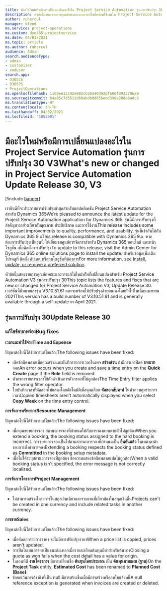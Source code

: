 ```yaml
---
title: มีอะไรใหม่หรือมีการเปลี่ยนแปลงอะไรใน Project Service Automation รุ่นการปรับปรุง 30 V3
description: หัวข้อนี้แสดงรายการคุณลักษณะและการแก้ไขที่พร้อมใช้งานใน Project Service Automation รุ่นการปรับปรุง 30 V3
author: ruhercul
manager: kfend
ms.service: project-operations
ms.custom: dyn365-projectservice
ms.date: 04/01/2021
ms.topic: article
ms.author: ruhercul
audience: Admin
search.audienceType:
- admin
- customizer
- enduser
search.app:
- D365CE
- D365PS
- ProjectOperations
ms.openlocfilehash: 1169ee13c42e982cb30a40d92df660f8933786a9
ms.sourcegitcommit: b4a05c7d5512d60abdb0d05bedd390e288e8adc9
ms.translationtype: HT
ms.contentlocale: th-TH
ms.lasthandoff: 04/02/2021
ms.locfileid: "5852901"
---
```

# <a name="whats-new-or-changed-in-project-service-automation-update-release-30-v3"></a><span data-ttu-id="bd28a-103">มีอะไรใหม่หรือมีการเปลี่ยนแปลงอะไรใน Project Service Automation รุ่นการปรับปรุง 30 V3</span><span class="sxs-lookup"><span data-stu-id="bd28a-103">What's new or changed in Project Service Automation Update Release 30, V3</span></span>

[!include [banner](../includes/psa-now-project-operations.md)]

<span data-ttu-id="bd28a-104">เรายินดีที่จะประกาศการปรับปรุงล่าสุดสำหรับแอปพลิเคชัน Project Service Automation สำหรับ Dynamics 365</span><span class="sxs-lookup"><span data-stu-id="bd28a-104">We’re pleased to announce the latest update for the Project Service Automation application for Dynamics 365.</span></span> <span data-ttu-id="bd28a-105">รุ่นนี้มีการปรับปรุงที่สำคัญบางอย่างเกี่ยวกับคุณภาพ ประสิทธิภาพ และการใช้งาน</span><span class="sxs-lookup"><span data-stu-id="bd28a-105">This release includes some important improvements to quality, performance, and usability.</span></span> <span data-ttu-id="bd28a-106">รุ่นนี้เข้ากันได้กับ Dynamics 365 9.x</span><span class="sxs-lookup"><span data-stu-id="bd28a-106">This release is compatible with Dynamics 365 9.x.</span></span> <span data-ttu-id="bd28a-107">หากต้องการปรับปรุงเป็นรุ่นนี้ ให้เยี่ยมชมศูนย์การจัดการสำหรับ Dynamics 365 ออนไลน์ และหน้าโซลูชัน เพื่อติดตั้งการปรับปรุง</span><span class="sxs-lookup"><span data-stu-id="bd28a-107">To update to this release, visit the Admin Center for Dynamics 365 online solutions page to install the update.</span></span> <span data-ttu-id="bd28a-108">สำหรับข้อมูลเพิ่มเติม โปรดดูที่ [ติดตั้ง อัปเดต หรือลบโซลูชันที่ต้องการ](https://docs.microsoft.com/power-platform/admin/install-remove-preferred-solution)</span><span class="sxs-lookup"><span data-stu-id="bd28a-108">For more information, see [Install, update, or remove a preferred solution](https://docs.microsoft.com/power-platform/admin/install-remove-preferred-solution).</span></span>

<span data-ttu-id="bd28a-109">หัวข้อนี้แสดงรายการคุณลักษณะและการแก้ไขใหม่หรือที่เปลี่ยนแปลงสำหรับ Project Service Automation V3 รุ่นการปรับปรุง 30</span><span class="sxs-lookup"><span data-stu-id="bd28a-109">This topic lists the features and fixes that are new or changed for Project Service Automation V3, Update Release 30.</span></span> <span data-ttu-id="bd28a-110">เวอร์ชันนี้มีหมายเลขรุ่น V3.10.51.61 และจะพร้อมให้ปรับปรุงด้วยตนเองโดยทั่วไปในเดือนเมษายน 2021</span><span class="sxs-lookup"><span data-stu-id="bd28a-110">This version has a build number of V3.10.51.61 and is generally available through a self-update in April 2021.</span></span>

## <a name="update-release-30"></a><span data-ttu-id="bd28a-111">รุ่นการปรับปรุง 30</span><span class="sxs-lookup"><span data-stu-id="bd28a-111">Update Release 30</span></span>

### <a name="bug-fixes"></a><span data-ttu-id="bd28a-112">แก้ไขข้อบกพร่อง</span><span class="sxs-lookup"><span data-stu-id="bd28a-112">Bug fixes</span></span>

<span data-ttu-id="bd28a-113">**เวลาและค่าใช้จ่าย**</span><span class="sxs-lookup"><span data-stu-id="bd28a-113">**Time and Expense**</span></span>

<span data-ttu-id="bd28a-114">ปัญหาต่อไปนี้ได้รับการแก้ไขแล้ว:</span><span class="sxs-lookup"><span data-stu-id="bd28a-114">The following issues have been fixed:</span></span>

- <span data-ttu-id="bd28a-115">เกิดข้อผิดพลาดเมื่อคุณสร้างและบันทึกรายการเวลาในเพจ **สร้างด่วน** ถ้ามีการเอาฟิลด์ **บทบาท** ออก</span><span class="sxs-lookup"><span data-stu-id="bd28a-115">An error occurs when you create and save a time entry on the **Quick Create** page if the **Role** field is removed.</span></span>
- <span data-ttu-id="bd28a-116">ตัวกรองรายการเวลาใช้ตัวดำเนินการตัวกรองที่ไม่ถูกต้อง</span><span class="sxs-lookup"><span data-stu-id="bd28a-116">The Time Entry filter applies the wrong filter operator.</span></span>
- <span data-ttu-id="bd28a-117">ใบบันทึกเวลาที่คัดลอกไม่แสดงโดยอัตโนมัติเมื่อคุณเลือก **คัดลอกสัปดาห์** ในตัวควบคุมรายการเวลา</span><span class="sxs-lookup"><span data-stu-id="bd28a-117">Copied timesheets aren't automatically displayed when you select **Copy Week** on the time entry control.</span></span>

<span data-ttu-id="bd28a-118">**การจัดการทรัพยากร**</span><span class="sxs-lookup"><span data-stu-id="bd28a-118">**Resource Management**</span></span>

<span data-ttu-id="bd28a-119">ปัญหาต่อไปนี้ได้รับการแก้ไขแล้ว:</span><span class="sxs-lookup"><span data-stu-id="bd28a-119">The following issues have been fixed:</span></span>

- <span data-ttu-id="bd28a-120">เมื่อคุณขยายการจอง สถานะการจองที่กำหนดให้กับการจองแบบตายตัวไม่ถูกต้อง</span><span class="sxs-lookup"><span data-stu-id="bd28a-120">When you extend a booking, the booking status assigned to the hard booking is incorrect.</span></span> <span data-ttu-id="bd28a-121">การขยายการจองเป็นไปตามสถานะการจองที่กำหนดเป็น **ยืนยันแล้ว** ในเมตาดาต้าของการตั้งค่าการจอง</span><span class="sxs-lookup"><span data-stu-id="bd28a-121">Extending a booking respects the booking status defined as **Committed** in the booking setup metadata.</span></span>
- <span data-ttu-id="bd28a-122">เมื่อไม่ได้ระบุสถานะการจองที่ถูกต้อง ข้อความแสดงข้อผิดพลาดแปลไม่ถูกต้อง</span><span class="sxs-lookup"><span data-stu-id="bd28a-122">When a valid booking status isn't specified, the error message is not correctly localized.</span></span>

<span data-ttu-id="bd28a-123">**การจัดการโครงการ**</span><span class="sxs-lookup"><span data-stu-id="bd28a-123">**Project Management**</span></span>

<span data-ttu-id="bd28a-124">ปัญหาต่อไปนี้ได้รับการแก้ไขแล้ว:</span><span class="sxs-lookup"><span data-stu-id="bd28a-124">The following issues have been fixed:</span></span>

- <span data-ttu-id="bd28a-125">ไม่สามารถสร้างโครงการในสกุลเงินเดียวและรวมงานที่เกี่ยวข้องในสกุลเงินอื่น</span><span class="sxs-lookup"><span data-stu-id="bd28a-125">Projects can't be created in one currency and include related tasks in another currency.</span></span>

<span data-ttu-id="bd28a-126">**การขาย**</span><span class="sxs-lookup"><span data-stu-id="bd28a-126">**Sales**</span></span>

<span data-ttu-id="bd28a-127">ปัญหาต่อไปนี้ได้รับการแก้ไขแล้ว:</span><span class="sxs-lookup"><span data-stu-id="bd28a-127">The following issues have been fixed:</span></span>

- <span data-ttu-id="bd28a-128">เมื่อคัดลอกรายการราคา จะไม่มีการปรับปรุงราคา</span><span class="sxs-lookup"><span data-stu-id="bd28a-128">When a price list is copied, prices aren't updated.</span></span>
- <span data-ttu-id="bd28a-129">การปิดใบเสนอราคาเป็นชนะล้มเหลวเมื่อรายละเอียดต้นทุนมีค่าสำหรับต้นทาง</span><span class="sxs-lookup"><span data-stu-id="bd28a-129">Closing a quote as won fails when the cost detail has a value for origin.</span></span>
- <span data-ttu-id="bd28a-130">ในเอนทิตี **งานโครงการ** มีการเปลี่ยนชื่อ **ต้นทุนโดยประมาณ** เป็น **ต้นทุนตามแผน (ฐาน)**</span><span class="sxs-lookup"><span data-stu-id="bd28a-130">On the **Project Task** entity, **Estimated Cost** has been renamed to **Planned Cost (Base)**.</span></span>
- <span data-ttu-id="bd28a-131">ข้อยกเว้นการอ้างอิงที่เป็น null มีการสร้างขึ้นเมื่อมีการสร้างหรือลบใบแจ้งหนี้</span><span class="sxs-lookup"><span data-stu-id="bd28a-131">A null reference exception is generated when invoices are created or deleted.</span></span>
